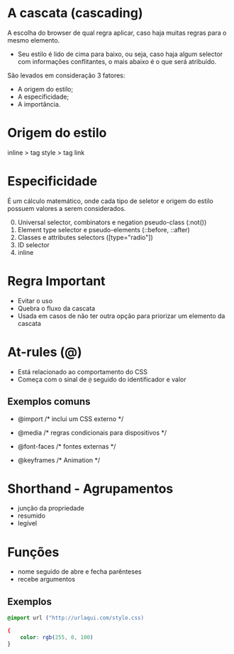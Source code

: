 # A cascata (cascading)

A escolha do browser de qual regra aplicar, caso haja muitas regras para o mesmo elemento.

* Seu estilo é lido de cima para baixo, ou seja, caso haja algum selector com informações conflitantes, o mais abaixo é o que será atribuído.

São levados em consideração 3 fatores:

* A origem do estilo;
* A especificidade;
* A importância.

# Origem do estilo

inline > tag style > tag link

# Especificidade

É um cálculo matemático, onde cada tipo de seletor e origem do estilo possuem valores a serem considerados.

0. Universal selector, combinators e negation pseudo-class (:not())
1. Element type selector e pseudo-elements (::before, ::after)
10. Classes e attributes selectors ([type="radio"])
100. ID selector
1000. inline

# Regra Important

* Evitar o uso
* Quebra o fluxo da cascata
* Usada em casos de não ter outra opção para priorizar um elemento da cascata

# At-rules (@)

* Está relacionado ao comportamento do CSS
* Começa com o sinal de `@` seguido do identificador e valor

## Exemplos comuns

- @import     /* inclui um CSS externo */

- @media      /* regras condicionais para dispositivos */

- @font-faces /* fontes externas */

- @keyframes  /* Animation */

# Shorthand - Agrupamentos

* junção da propriedade
* resumido
* legível

# Funções

* nome seguido de abre e fecha parênteses
* recebe argumentos

## Exemplos

```css
@import url ("http://urlaqui.com/style.css)

{
    color: rgb(255, 0, 100)
}
```